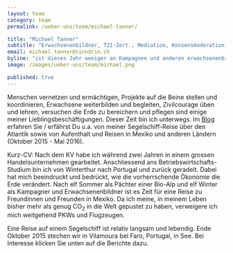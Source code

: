 ```yaml
---
layout: team
category: team
permalink: /ueber-uns/team/michael-tanner/

title: "Michael Tanner"
subtitle: "Erwachsenenbildner, TZI-Zert., Mediation, Konsensmoderation WgfA, Zert. Kampagner, Aktionsleiter, Betriebsökonom HWV"
email: michael.tanner@sinndrin.ch
byline: "ist dieses Jahr weniger an Kampagnen und anderen erwachsenenbildnerischen Aktivitäten beteiligt. Im Blog schreibt er u.a. über seine Segelschiff-Reise über den Atlantik."
image: /images/ueber-uns/team/michael.png

published: true
---
```

Menschen vernetzen und ermächtigen, Projekte auf die Beine stellen und koordinieren, Erwachsene weiterbilden und begleiten, Zivilcourage üben und lehren, versuchen die Erde zu bereichern und pflegen sind einige meiner Lieblingsbeschäftigungen. Dieser Zeit bin ich unterwegs. Im [Blog][mtblog] erfahren Sie / erfährst Du u.a. von meiner Segelschiff-Reise über den Atlantik sowie von Aufenthalt und Reisen in Mexiko und anderen Ländern (Oktober 2015 - Mai 2016).

Kurz-CV: Nach dem KV habe ich während zwei Jahren in einem grossen Handelsunternehmen gearbeitet. Anschliessend ans Betriebswirtschafts-Studium bin ich von Winterthur nach Portugal und zurück geradelt. Dabei hat mich beeindruckt und bedrückt, wie die vorherrschende Ökonomie die Erde verändert. Nach elf Sommer als Pächter einer Bio-Alp und elf Winter als Kampagner und Erwachsenenbildner ist es Zeit für eine Reise zu Freundinnen und Freunden in Mexiko. Da ich meine, in meinem Leben bisher mehr als genug CO<sub>2</sub> in die Welt gepustet zu haben, verweigere ich mich weitgehend PKWs und Flugzeugen. 

Eine Reise auf einem Segelschiff ist relativ langsam und lebendig. Ende Oktober 2015 stechen wir in Vilamoura bei Faro, Portugal, in See. Bei Interesse klicken Sie unten auf die Berichte dazu.

[mtblog]: /blog/unterwegs/
